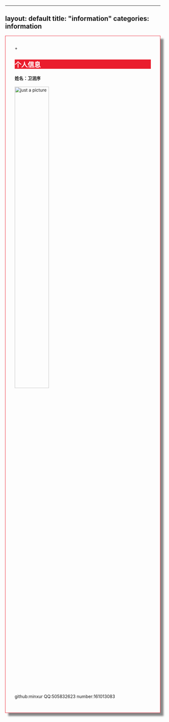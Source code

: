 
---
layout: default
title:  "information"
categories: information
---	  

<div class="row img-rounded" style="padding:30px; box-shadow: 10px 10px 5px #888888; border: 1px solid #EA1D2D;">
<div class="row">		 +<div class="col-md-12">
<div style="background: #EA1D2D; color:white" class="btn" markdown="1">

## 个人信息

</div>
</div>

<div class="row">
<div class="col-md-3">

#### 姓名：卫泯序
<img src="https://minxur.github.io/images/infor.jpg" alt="just a picture" style="width: 50%" type="image/jpg">
</div>
<div class="col-md-9" markdown="1">

github:minxur
QQ:505832623
number:161013083

</div>
</div>
